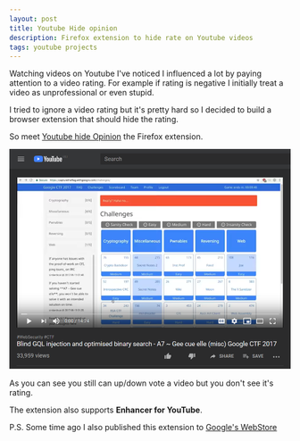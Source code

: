 ```yaml
---
layout: post
title: Youtube Hide opinion
description: Firefox extension to hide rate on Youtube videos
tags: youtube projects
---
```


Watching videos on Youtube I've noticed I influenced a lot by paying
attention to a video rating.
For example if rating is negative I initially treat a video as unprofessional or even stupid.

I tried to ignore a video rating but it's pretty hard so I decided to build a browser extension that should hide the rating.

So meet [Youtube hide Opinion](https://addons.mozilla.org/en-US/firefox/addon/youtube-hide-opinion/)
the Firefox extension.

<a target="_blank" href="/assets/img/hide-opinion1.png"><img alt="fun first" src="/assets/img/hide-opinion1.png" width="550px"/></a>

As you can see you still can up/down vote a video but you don't see it's rating.

The extension also supports **Enhancer for YouTube**.

P.S.
Some time ago I also published this extension to [Google's WebStore](https://chrome.google.com/webstore/detail/youtube-hide-opinion/kmagnigdjocidngajmobbifcngjoejkm)

